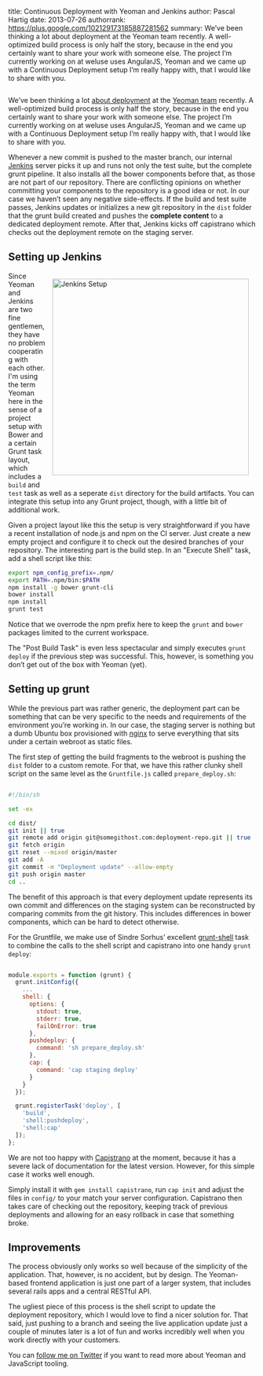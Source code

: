 title: Continuous Deployment with Yeoman and Jenkins
author: Pascal Hartig
date: 2013-07-26
authorrank: https://plus.google.com/102129173185887281562
summary: We’ve been thinking a lot about deployment at the Yeoman team recently. A well-optimized build process is only half the story, because in the end you certainly want to share your work with someone else. The project I’m currently working on at weluse uses AngularJS, Yeoman and we came up with a Continuous Deployment setup I’m really happy with, that I would like to share with you.

<img src="//i.imgur.com/WAKSD3m.jpg" alt="" style="max-width: 100%">

We’ve been thinking a lot [about deployment](http://addyosmani.com/blog/making-maven-grunt/) at the [Yeoman team](http://yeoman.io) recently. A well-optimized build process is only half the story, because in the end you certainly want to share your work with someone else. The project I’m currently working on at weluse uses AngularJS, Yeoman and we came up with a Continuous Deployment setup I’m really happy with, that I would like to share with you.

Whenever a new commit is pushed to the master branch, our internal [Jenkins](http://jenkins-ci.org/) server picks it up and runs not only the test suite, but the complete grunt pipeline. It also installs all the bower components before that, as those are not part of our repository. There are conflicting opinions on whether committing your components to the repository is a good idea or not. In our case we haven’t seen any negative side-effects. If the build and test suite passes, Jenkins updates or initializes a new git repository in the `dist` folder that the grunt build created and pushes the **complete content** to a dedicated deployment remote. After that, Jenkins kicks off capistrano which checks out the deployment remote on the staging server.

## Setting up Jenkins

[<img style="float: right; margin: 1em;" src="//i.imgur.com/YawZ3Bf.png" alt="Jenkins Setup" width="400px">](//i.imgur.com/YawZ3Bf.png)

Since Yeoman and Jenkins are two fine gentlemen, they have no problem
cooperating with each other.  I'm using the term Yeoman here in the sense of a
project setup with Bower and a certain Grunt task layout, which includes a `build`
and `test` task as well as a seperate `dist` directory for the build artifacts.
You can integrate this setup into any Grunt project, though, with a little bit
of additional work.

Given a project layout like this the setup is very straightforward if you have a recent installation of node.js and npm on the CI server. Just create a new empty project and configure it to check out the desired branches of your repository. The interesting part is the build step. In an "Execute Shell" task, add a shell script like this:

```bash
export npm_config_prefix=.npm/
export PATH=.npm/bin:$PATH
npm install -g bower grunt-cli
bower install
npm install
grunt test
```

Notice that we overrode the npm prefix here to keep the `grunt` and `bower` packages limited to the current workspace.

The "Post Build Task" is even less spectacular and simply executes `grunt deploy` if the previous step was successful. This, however, is something you don’t get out of the box with Yeoman (yet).

## Setting up grunt

While the previous part was rather generic, the deployment part can be something that can be very specific to the needs and requirements of the environment you’re working in. In our case, the staging server is nothing but a dumb Ubuntu box provisioned with [nginx](http://nginx.org/) to serve everything that sits under a certain webroot as static files.

The first step of getting the build fragments to the webroot is pushing the `dist` folder to a custom remote. For that, we have this rather clunky shell script on the same level as the `Gruntfile.js` called `prepare_deploy.sh`:

```bash

#!/bin/sh

set -ex

cd dist/
git init || true
git remote add origin git@somegithost.com:deployment-repo.git || true
git fetch origin
git reset --mixed origin/master
git add -A
git commit -m "Deployment update" --allow-empty
git push origin master
cd ..
```

The benefit of this approach is that every deployment update represents its own commit and differences on the staging system can be reconstructed by comparing commits from the git history. This includes differences in bower components, which can be hard to detect otherwise.

For the Gruntfile, we make use of Sindre Sorhus’ excellent [grunt-shell](https://github.com/sindresorhus/grunt-shell) task to combine the calls to the shell script and capistrano into one handy `grunt deploy`:

```javascript

module.exports = function (grunt) {
  grunt.initConfig({
    ...
    shell: {
      options: {
        stdout: true,
        stderr: true,
        failOnError: true
      },
      pushdeploy: {
        command: 'sh prepare_deploy.sh'
      },
      cap: {
        command: 'cap staging deploy'
      }
    }
  });

  grunt.registerTask('deploy', [
    'build',
    'shell:pushdeploy',
    'shell:cap'
  ]);
};

```

We are not too happy with [Capistrano](http://www.capistranorb.com/) at the moment, because it has a severe lack of documentation for the latest version. However, for this simple case it works well enough.

Simply install it with `gem install capistrano`, run `cap init` and adjust the files in `config/` to your match your server configuration. Capistrano then takes care of checking out the repository, keeping track of previous deployments and allowing for an easy rollback in case that something broke.

## Improvements

The process obviously only works so well because of the simplicity of the application. That, however, is no accident, but by design. The Yeoman-based frontend application is just one part of a larger system, that includes several rails apps and a central RESTful API.

The ugliest piece of this process is the shell script to update the deployment repository, which I would love to find a nicer solution for. That said, just pushing to a branch and seeing the live application update just a couple of minutes later is a lot of fun and works incredibly well when you work directly with your customers.

You can [follow me on Twitter](http://passy.me/@) if you want to read more
about Yeoman and JavaScript tooling.
